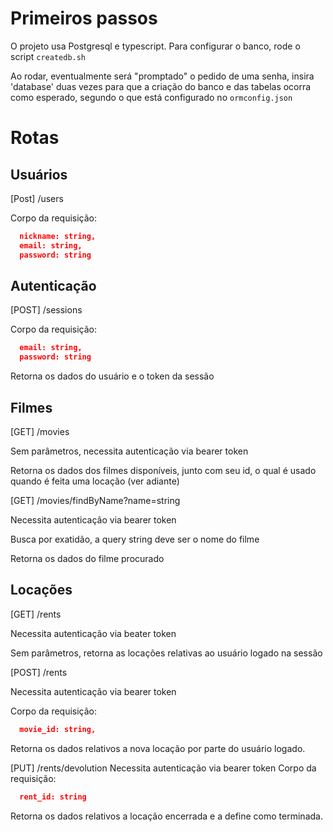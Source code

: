 # Primeiros passos
O projeto usa Postgresql e typescript. Para configurar o banco, rode o script `createdb.sh`

Ao rodar, eventualmente será "promptado" o pedido de uma senha, insira 'database' duas vezes para que a criação do banco e das tabelas ocorra como esperado, segundo o que está configurado no `ormconfig.json`


# Rotas

## Usuários

[Post] /users
  
  Corpo da requisição:
  ```json
    nickname: string,
    email: string,
    password: string
  ```

## Autenticação

[POST] /sessions
  
  Corpo da requisição:
  ```json
    email: string,
    password: string
  ```
  
  Retorna os dados do usuário e o token da sessão
  
## Filmes

[GET] /movies

  Sem parâmetros, necessita autenticação via bearer token
  
  Retorna os dados dos filmes disponíveis, junto com seu id, o qual é usado quando é feita uma locação (ver adiante)
  
[GET] /movies/findByName?name=string

  Necessita autenticação via bearer token
  
  Busca por exatidão, a query string deve ser o nome do filme
  
  Retorna os dados do filme procurado
  
## Locações

[GET] /rents
  
  Necessita autenticação via beater token
  
  Sem parâmetros, retorna as locações relativas ao usuário logado na sessão

[POST] /rents

  Necessita autenticação via bearer token
  
  Corpo da requisição:
  ```json
    movie_id: string,
  ```
  
  Retorna os dados relativos a nova locação por parte do usuário logado. 
  
[PUT] /rents/devolution
  Necessita autenticação via bearer token
  Corpo da requisição:
  ```json
    rent_id: string
  ```
  
  Retorna os dados relativos a locação encerrada e a define como terminada.